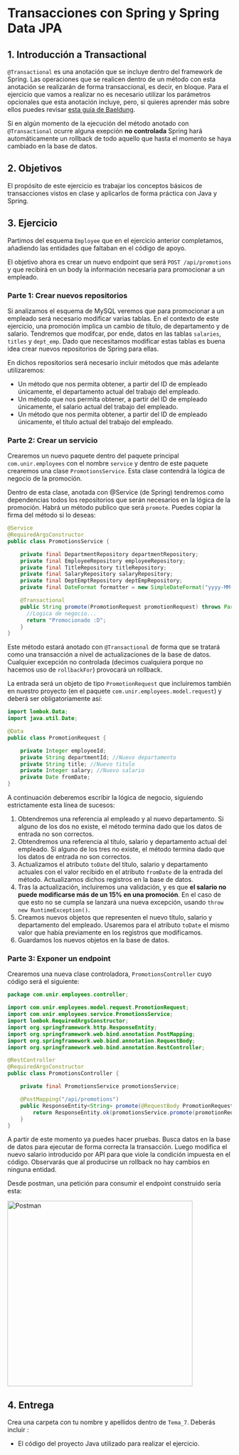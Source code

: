 # Transacciones con Spring y Spring Data JPA

## 1. Introducción a Transactional

``@Transactional`` es una anotación que se incluye dentro del framework de Spring. Las operaciones que se realicen dentro de un método con esta anotación se realizarán de forma transaccional, es decir, en bloque. Para el ejercicio que vamos a realizar no es necesario utilizar los parámetros opcionales que esta anotación incluye, pero, si quieres aprender más sobre ellos puedes revisar [esta guía de Baeldung](https://www.baeldung.com/transaction-configuration-with-jpa-and-spring).

Si en algún momento de la ejecución del método anotado con ``@Transactional`` ocurre alguna exepción **no controlada** Spring hará automáticamente un rollback de todo aquello que hasta el momento se haya cambiado en la base de datos.

## 2. Objetivos

El propósito de este ejercicio es trabajar los conceptos básicos de transacciones vistos en clase y aplicarlos de forma práctica con Java y Spring.


## 3. Ejercicio

Partimos del esquema `Employee` que en el ejercicio anterior completamos, añadiendo las entidades que faltaban en el código de apoyo.

El objetivo ahora es crear un nuevo endpoint que será ``POST /api/promotions`` y que recibirá en un body la información necesaria para promocionar a un empleado.

### Parte 1: Crear nuevos repositorios

Si analizamos el esquema de MySQL veremos que para promocionar a un empleado será necesario modificar varias tablas. En el contexto de este ejercicio, una promoción implica un cambio de título, de departamento y de salario. Tendremos que modifcar, por ende, datos en las tablas ``salaries``, ``titles`` y ``dept_emp``. Dado que necesitamos modificar estas tablas es buena idea crear nuevos repositorios de Spring para ellas.

En dichos repositorios será necesario incluir métodos que más adelante utilizaremos:

  - Un método que nos permita obtener, a partir del ID de empleado únicamente, el departamento actual del trabajo del empleado.
  - Un método que nos permita obtener, a partir del ID de empleado únicamente, el salario actual del trabajo del empleado.
  - Un método que nos permita obtener, a partir del ID de empleado únicamente, el título actual del trabajo del empleado.


### Parte 2: Crear un servicio

Crearemos un nuevo paquete dentro del paquete principal ``com.unir.employees`` con el nombre ``service`` y dentro de este paquete crearemos una clase ``PromotionsService``. Esta clase contendrá la lógica de negocio de la promoción.

Dentro de esta clase, anotada con @Service (de Spring) tendremos como dependencias todos los repositorios que serán necesarios en la lógica de la promoción. Habrá un método publico que será ``promote``. Puedes copiar la firma del método si lo deseas:

```java
@Service
@RequiredArgsConstructor
public class PromotionsService {

    private final DepartmentRepository departmentRepository;
    private final EmployeeRepository employeeRepository;
    private final TitleRepository titleRepository;
    private final SalaryRepository salaryRepository;
    private final DeptEmptRepository deptEmpRepository;
    private final DateFormat formatter = new SimpleDateFormat("yyyy-MM-dd");

    @Transactional
    public String promote(PromotionRequest promotionRequest) throws ParseException {
      //Logica de negocio...
      return "Promocionado :D";
    }
}
```

Este método estará anotado con ``@Transactional`` de forma que se tratará como una transacción a nivel de actualizaciones de la base de datos. Cualquier excepción no controlada (decimos cualquiera porque no hacemos uso de ``rollbackFor``) provocará un rollback.

La entrada será un objeto de tipo ``PromotionRequest`` que incluiremos también en nuestro proyecto (en el paquete ``com.unir.employees.model.request``) y deberá ser obligatoriamente así:

```java
import lombok.Data;
import java.util.Date;

@Data
public class PromotionRequest {

    private Integer employeeId;
    private String departmentId; //Nuevo departamento
    private String title; //Nuevo titulo
    private Integer salary; //Nuevo salario
    private Date fromDate;
}
```

A continuación deberemos escribir la lógica de negocio, siguiendo estrictamente esta línea de sucesos:

  1. Obtendremos una referencia al empleado y al nuevo departamento. Si alguno de los dos no existe, el método termina dado que los datos de entrada no son correctos.
  2. Obtendremos una referencia al título, salario y departamento actual del empleado. Si alguno de los tres no existe, el método termina dado que los datos de entrada no son correctos.
  3. Actualizamos el atributo ``toDate`` del título, salario y departamento actuales con el valor recibido en el atributo ``fromDate`` de la entrada del método. Actualizamos dichos registros en la base de datos.
  4. Tras la actualización, incluiremos una validación, y es que **el salario no puede modificarse más de un 15% en una promoción**. En el caso de que esto no se cumpla se lanzará una nueva excepción, usando ``throw new RuntimeException()``.
  5. Creamos nuevos objetos que representen el nuevo título, salario y departamento del empleado. Usaremos para el atributo ``toDate`` el mismo valor que había previamente en los registros que modificamos.
  6. Guardamos los nuevos objetos en la base de datos.

### Parte 3: Exponer un endpoint

Crearemos una nueva clase controladora, ``PromotionsController`` cuyo código será el siguiente:

```java
package com.unir.employees.controller;

import com.unir.employees.model.request.PromotionRequest;
import com.unir.employees.service.PromotionsService;
import lombok.RequiredArgsConstructor;
import org.springframework.http.ResponseEntity;
import org.springframework.web.bind.annotation.PostMapping;
import org.springframework.web.bind.annotation.RequestBody;
import org.springframework.web.bind.annotation.RestController;

@RestController
@RequiredArgsConstructor
public class PromotionsController {

    private final PromotionsService promotionsService;

    @PostMapping("/api/promotions")
    public ResponseEntity<String> promote(@RequestBody PromotionRequest promotionRequest) {
        return ResponseEntity.ok(promotionsService.promote(promotionRequest));
    }
}

```

A partir de este momento ya puedes hacer pruebas. Busca datos en la base de datos para ejecutar de forma correcta la transacción. Luego modifica el nuevo salario introducido por API para que viole la condición impuesta en el código. Observarás que al producirse un rollback no hay cambios en ninguna entidad.

Desde postman, una petición para consumir el endpoint construido sería esta:

<img width="416" alt="Postman" src="https://github.com/UnirCs/BBDD-PER8263-2324/assets/115072043/e3477489-3288-4425-b989-76f423e2160e">

## 4. Entrega

Crea una carpeta con tu nombre y apellidos dentro de ``Tema_7``. Deberás incluir :

- El código del proyecto Java utilizado para realizar el ejercicio.
